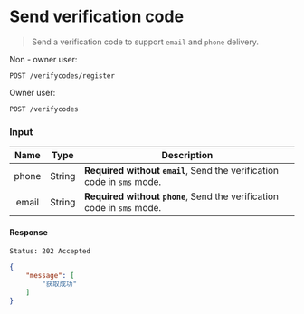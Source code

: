 # Send verification code

> Send a verification code to support `email` and `phone` delivery.

Non - owner user:

```
POST /verifycodes/register
```

Owner user:

```
POST /verifycodes
```

### Input

| Name | Type | Description |
|:----:|:----:|----|
| phone | String | **Required without `email`**, Send the verification code in `sms` mode. |
| email | String | **Required without `phone`**, Send the verification code in `sms` mode. |

#### Response

```
Status: 202 Accepted
```
```json
{
    "message": [
        "获取成功"
    ]
}
```